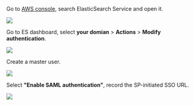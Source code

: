 <IntegrationDetailCard title="Configure AWS ES">

Go to [AWS console](https://console.aws.amazon.com), search ElasticSearch Service and open it.

![](~@imagesEnUs/integration/aws-kibana/1-1.png)

Go to ES dashboard, select **your domian** > **Actions** > **Modify authentication**.

![](~@imagesEnUs/integration/aws-kibana/1-2.png)

Create a master user.

![](~@imagesEnUs/integration/aws-kibana/1-3.png)

Select **"Enable SAML authentication"**, record the SP-initiated SSO URL.

![](~@imagesEnUs/integration/aws-kibana/1-4.png)

</IntegrationDetailCard>

